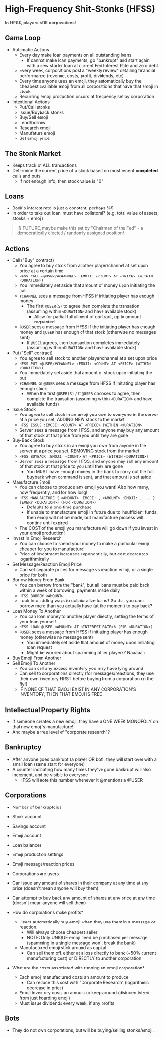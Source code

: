 # High-Frequency Shit-Stonks (HFSS)

In HFSS, players ARE corporations!

## Game Loop

- Automatic Actions
    - Every day make loan payments on all outstanding loans
        - If cannot make loan payments, go "bankrupt" and start again with a new starter loan at current Fed Interest Rate and zero debt
    - Every week, corporations post a "weekly review" detailing financial performance (revenue, costs, profit, dividends, etc)
    - Every time anyone uses an emoji, they automatically buy the cheapest available emoji from all corporations that have that emoji in stock
    - Recurring emoji production occurs at frequency set by corporation
- Intentional Actions
    - Put/Call stonks
    - Issue/Buyback stonks
    - Buy/Sell emoji
    - Lend/borrow
    - Research emoji
    - Manufature emoji
    - Set emoji price

## The Stonk Market

- Keeps track of ALL transactions
- Determine the current price of a stock based on most recent **completed** calls and puts
    - If not enough info, then stock value is "0"

## Loans

- Bank's interest rate is just a constant, perhaps %5
- In order to take out loan, must have collatoral? (e.g. total value of assets, stonks + emoji)

> IN FUTURE, maybe make this set by "Chairman of the Fed" - a democratically elected / randomly assigned position?

## Actions

- Call ("Buy" contract)
    - You agree to buy stock from another player/channel at set upon price at a certain time
    - `HFSS CALL <@USER/#CHANNEL> :EMOJI: <COUNT> AT <PRICE> (WITHIN <DURATION>)`
     - You immediately set aside that amount of money upon initiating the call
    - `#CHANNEL` sees a message from HFSS if initiating player has enough money  
        - The first `@USER(S)` to agree then complete the transation (assuming within `<DURATION>` and have available stock)
            - Allow for partial fulfullment of contract, up to amount requested
    - `@USER` sees a message from HFSS if the initiating player has enough money and `@USER` has enough of that stock (otherwise no messages sent)
        - If `@USER` agrees, then transaction completes immediately (assuming within `<DURATION>` and have available stock)
- Put ("Sell" contract)
    - You agree to sell stock to another player/channel at a set upon price
    - `HFSS PUT <@USER/#CHANNEL> :EMOJI: <COUNT> AT <PRICE> (WITHIN <DURATION>)`
    - You immeidately set aside that amount of stock upon initiating the put
    - `#CHANNEL` or `@USER` sees a message from HFSS if initiating player has enough stock
        - When the first `@USER(S)` / If `@USER` chooses to agree, then complete the transation (assuming within `<DURATION>` and have available funds)
- Issue Stock
    - You agree to sell stock in an emoji you own to everyone in the server at a price you set, ADDING NEW stock to the market
    - `HFSS ISSUE :EMOJI: <COUNT> AT <PRICE> (WITHIN <DURATION>)`
    - Server sees a message from HFSS, and anyone may buy any amount of that stock at that price from you until they are gone
- Buy-Back Stock
    - You agree to buy stock in an emoji you own from anyone in the server at a price you set, REMOVING stock from the market
    - `HFSS BUYBACK :EMOJI: <COUNT> AT <PRICE> (WITHIN <DURATION>)`
    - Server sees a message from HFSS, and anyone may sell any amount of that stock at that price to you until they are gone
        - You MUST have enough money in the bank to carry out the full buyback when command is sent, and that amount is set aside
- Manufacture Emoji
    - You can choose to produce any emoji you want! Also how many, how frequently, and for how long!
    - `HFSS MANUFACTURE { <AMOUNT> :EMOJI: , <AMOUNT> :EMOJI: , ... } (EVERY <DURATION>) (FOR <DURATION>)`
        - Defaults to a one-time purchase
        - If unable to manufacture emoji in future due to insufficient funds, then emoji will not be made, but manufacture process will contine until expired
    - The COST of the emoji you manufacture will go down if you invest in your emoji production!
- Invest In Emoji Research
    - You can choose to spend your money to make a particular emoji cheaper for you to manufacture!
    - Price of investment increases exponentially, but cost decreases logarithmically
- Set Message/Reaction Emoji Price
    - Can set separate prices for message vs reaction emoji, or a single price for both
- Borrow Money From Bank
    - You can borrow from the "bank", but all loans must be paid back within a week of borrowing, payments made daily
    - `HFSS BORROW <AMOUNT>`
    - Look into adding ways to collatoralize loans? So that you can't borrow more than you actually have (at the moment) to pay back?
- Loan Money To Another
    - You can loan money to another player directly, setting the terms of your loan yourself
    - `HFSS LOAN @USER <AMOUNT> AT <INTEREST_RATE>% (FOR <DURATION>)`
    - `@USER` sees a message from HFSS if initiating player has enough money (otherwise no message sent)
        - You immediately set aside that amount of money upon initiating loan request
        - Might be worried about spamming other players? Naaaaah
- Buy Emoji From Another
- Sell Emoji To Another
    - You can sell any excess inventory you may have lying around
    - Can sell to corporations directly (for messages/reactions, they use their own inventory FIRST before buying from a corporation on the fly!)
    - IF NONE OF THAT EMOJI EXIST IN ANY CORPORATION'S INVENTORY, THEN THAT EMOJI IS FREE

## Intellectual Property Rights

- If someone creates a new emoji, they have a ONE WEEK MONOPOLY on that new emoji's manufacture!
- And maybe a free level of "corporate research"?

## Bankruptcy

- After anyone goes bankrupt (a player OR bot), they will start over with a small loan (same start for everyone)
- A counter indicating how many times they've gone bankrupt will also increment, and be visible to everyone
    - HFSS will note this number whenever it @mentions a @USER

## Corporations

- Number of bankruptcies
- Stonk account
- Savings account
- Emoji account
- Loan balances
- Emoji production settings
- Emoji message/reaction prices

- Corporations are users
- Can issue any amount of shares in their company at any time at any price (doesn't mean anyone will buy them)
- Can attempt to buy back any amount of shares at any price at any time (doesn't mean anyone will sell them)
- How do corporations make profits?
    - Users automatically buy emoji when they use them in a message or reaction.
        - Will always choose cheapest seller
        - NOTE: Only UNIQUE emoji need be purchased per message (spamming in a single message won't break the bank)
    - Manufactured emoji stick around as capital
        - Can sell them off, either at a loss directly to bank (~50% current manufacturing cost) or DIRECTLY to another corporation
- What are the costs associated with running an emoji corporation?
    - Each emoji manufactured costs an amount to produce
        - Can reduce this cost with "Corporate Research" (logarithmic decrease in price)
    - Emoji inventory costs an amount to keep around (disincentivized from just hoarding emoji)
    - Must issue dividends every week, if any profits

## Bots

- They do not own corporations, but will be buying/selling stonks/emoji.
